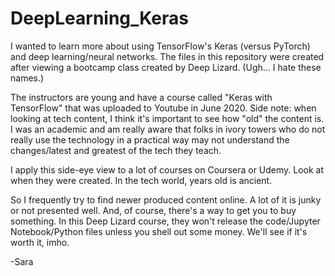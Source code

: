 # DeepLearning_Keras

I wanted to learn more about using TensorFlow's Keras (versus PyTorch) and deep learning/neural networks. The files in this repository were created after viewing a bootcamp class created by Deep Lizard. (Ugh... I hate these names.)

The instructors are young and have a course called "Keras with TensorFlow" that was uploaded to Youtube in June 2020. Side note: when looking at tech content, I think it's important to see how "old" the content is. I was an academic and am really aware that folks in ivory towers who do not really use the technology in a practical way may not understand the changes/latest and greatest of the tech they teach.

I apply this side-eye view to a lot of courses on Coursera or Udemy. Look at when they were created. In the tech world, years old is ancient.

So I frequently try to find newer produced content online. A lot of it is junky or not presented well. And, of course, there's a way to get you to buy something. In this Deep Lizard course, they won't release the code/Jupyter Notebook/Python files unless you shell out some money. We'll see if it's worth it, imho. 

-Sara
